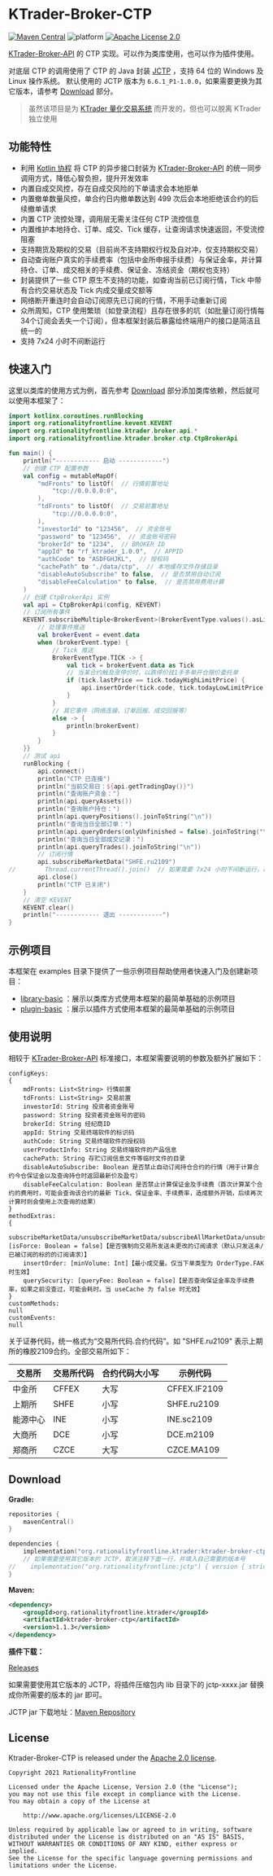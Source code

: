 # KTrader-Broker-CTP
[![Maven Central](https://img.shields.io/maven-central/v/org.rationalityfrontline.ktrader/ktrader-broker-ctp.svg?label=Maven%20Central)](https://search.maven.org/search?q=g:%22org.rationalityfrontline.ktrader%22%20AND%20a:%22ktrader-broker-ctp%22)
![platform](https://img.shields.io/badge/platform-windows%7Clinux-green)
[![Apache License 2.0](https://img.shields.io/github/license/ktrader-tech/ktrader-broker-ctp)](https://github.com/ktrader-tech/ktrader-broker-ctp/blob/master/LICENSE)

[KTrader-Broker-API](https://github.com/ktrader-tech/ktrader-broker-api) 的 CTP 实现。可以作为类库使用，也可以作为插件使用。

对底层 CTP 的调用使用了 CTP 的 Java 封装 [JCTP](https://github.com/RationalityFrontline/jctp) ，支持 64 位的 Windows 及 Linux 操作系统。
默认使用的 JCTP 版本为 `6.6.1_P1-1.0.0`，如果需要更换为其它版本，请参考 [Download](#download) 部分。
> 虽然该项目是为 [KTrader 量化交易系统](https://github.com/ktrader-tech/ktrader) 而开发的，但也可以脱离 KTrader 独立使用

## 功能特性
* 利用 [Kotlin 协程](https://github.com/Kotlin/kotlinx.coroutines) 将 CTP 的异步接口封装为 [KTrader-Broker-API](https://github.com/ktrader-tech/ktrader-broker-api) 的统一同步调用方式，降低心智负担，提升开发效率
* 内置自成交风控，存在自成交风险的下单请求会本地拒单
* 内置撤单数量风控，单合约日内撤单数达到 499 次后会本地拒绝该合约的后续撤单请求
* 内置 CTP 流控处理，调用层无需关注任何 CTP 流控信息
* 内置维护本地持仓、订单、成交、Tick 缓存，让查询请求快速返回，不受流控阻塞
* 支持期货及期权的交易（目前尚不支持期权行权及自对冲，仅支持期权交易）
* 自动查询账户真实的手续费率（包括中金所申报手续费）与保证金率，并计算持仓、订单、成交相关的手续费、保证金、冻结资金（期权也支持）
* 封装提供了一些 CTP 原生不支持的功能，如查询当前已订阅行情，Tick 中带有合约交易状态及 Tick 内成交量成交额等
* 网络断开重连时会自动订阅原先已订阅的行情，不用手动重新订阅
* 众所周知，CTP 使用繁琐（如登录流程）且存在很多的坑（如批量订阅行情每34个订阅会丢失一个订阅），但本框架封装后暴露给终端用户的接口是简洁且统一的
* 支持 7x24 小时不间断运行

## 快速入门
这里以类库的使用方式为例，首先参考 [Download](#download) 部分添加类库依赖，然后就可以使用本框架了：
```kotlin
import kotlinx.coroutines.runBlocking
import org.rationalityfrontline.kevent.KEVENT
import org.rationalityfrontline.ktrader.broker.api.*
import org.rationalityfrontline.ktrader.broker.ctp.CtpBrokerApi

fun main() {
    println("------------ 启动 ------------")
    // 创建 CTP 配置参数
    val config = mutableMapOf(
        "mdFronts" to listOf(  // 行情前置地址
            "tcp://0.0.0.0:0",
        ),
        "tdFronts" to listOf(  // 交易前置地址
            "tcp://0.0.0.0:0",
        ),
        "investorId" to "123456",  // 资金账号
        "password" to "123456",  // 资金账号密码
        "brokerId" to "1234",  // BROKER ID
        "appId" to "rf_ktrader_1.0.0",  // APPID
        "authCode" to "ASDFGHJKL",  // 授权码
        "cachePath" to "./data/ctp",  // 本地缓存文件存储目录
        "disableAutoSubscribe" to false,  // 是否禁用自动订阅
        "disableFeeCalculation" to false,  // 是否禁用费用计算
    )
    // 创建 CtpBrokerApi 实例
    val api = CtpBrokerApi(config, KEVENT)
    // 订阅所有事件
    KEVENT.subscribeMultiple<BrokerEvent>(BrokerEventType.values().asList()) { event -> runBlocking {
        // 处理事件推送
        val brokerEvent = event.data
        when (brokerEvent.type) {
            // Tick 推送
            BrokerEventType.TICK -> {
                val tick = brokerEvent.data as Tick
                // 当某合约触及涨停价时，以跌停价挂1手多单开仓限价委托单
                if (tick.lastPrice == tick.todayHighLimitPrice) {
                    api.insertOrder(tick.code, tick.todayLowLimitPrice, 1, Direction.LONG, OrderOffset.OPEN, OrderType.LIMIT)
                }
            }
            // 其它事件（网络连接、订单回报、成交回报等）
            else -> {
                println(brokerEvent)
            }
        }
    }}
    // 测试 api
    runBlocking {
        api.connect()
        println("CTP 已连接")
        println("当前交易日：${api.getTradingDay()}")
        println("查询账户资金：")
        println(api.queryAssets())
        println("查询账户持仓：")
        println(api.queryPositions().joinToString("\n"))
        println("查询当日全部订单：")
        println(api.queryOrders(onlyUnfinished = false).joinToString("\n"))
        println("查询当日全部成交记录：")
        println(api.queryTrades().joinToString("\n"))
        // 订阅行情
        api.subscribeMarketData("SHFE.ru2109")
//        Thread.currentThread().join()  // 如果需要 7x24 小时不间断运行，取消注释此行。（如需主动退出运行请使用 System.exit(0) 或 exitProcess(0)）
        api.close()
        println("CTP 已关闭")
    }
    // 清空 KEVENT
    KEVENT.clear()
    println("------------ 退出 ------------")
}
```

## 示例项目
本框架在 examples 目录下提供了一些示例项目帮助使用者快速入门及创建新项目：
* [library-basic](https://github.com/ktrader-tech/ktrader-broker-ctp/tree/master/examples/library-basic) ：展示以类库方式使用本框架的最简单基础的示例项目
* [plugin-basic](https://github.com/ktrader-tech/ktrader-broker-ctp/tree/master/examples/plugin-basic) ：展示以插件方式使用本框架的最简单基础的示例项目

## 使用说明
相较于 [KTrader-Broker-API](https://github.com/ktrader-tech/ktrader-broker-api) 标准接口，本框架需要说明的参数及额外扩展如下：
```text
configKeys:
{
    mdFronts: List<String> 行情前置
    tdFronts: List<String> 交易前置
    investorId: String 投资者资金账号
    password: String 投资者资金账号的密码
    brokerId: String 经纪商ID
    appId: String 交易终端软件的标识码
    authCode: String 交易终端软件的授权码
    userProductInfo: String 交易终端软件的产品信息
    cachePath: String 存贮订阅信息文件等临时文件的目录
    disableAutoSubscribe: Boolean 是否禁止自动订阅持仓合约的行情（用于计算合约今仓保证金以及查询持仓时返回最新价及盈亏）
    disableFeeCalculation: Boolean 是否禁止计算保证金及手续费（首次计算某个合约的费用时，可能会查询该合约的最新 Tick、保证金率、手续费率，造成额外开销，后续再次计算时则会使用上次查询的结果）
}
methodExtras:
{
    subscribeMarketData/unsubscribeMarketData/subscribeAllMarketData/unsubscribeAllMarketData: [isForce: Boolean = false]【是否强制向交易所发送未更改的订阅请求（默认只发送未/已被订阅的标的的订阅请求）】
    insertOrder: [minVolume: Int]【最小成交量。仅当下单类型为 OrderType.FAK 时生效】
    querySecurity: [queryFee: Boolean = false]【是否查询保证金率及手续费率，如果之前没查过，可能会耗时。当 useCache 为 false 时无效】
}
customMethods:
null
customEvents:
null
```

关于证券代码，统一格式为“交易所代码.合约代码”。如 "SHFE.ru2109" 表示上期所的橡胶2109合约。全部交易所如下：

| 交易所  | 交易所代码 | 合约代码大小写 | 示例代码         |
|------|-------|---------|--------------|
| 中金所  | CFFEX | 大写      | CFFEX.IF2109 |
| 上期所  | SHFE  | 小写      | SHFE.ru2109  |
| 能源中心 | INE   | 小写      | INE.sc2109   |
| 大商所  | DCE   | 小写      | DCE.m2109    |
| 郑商所  | CZCE  | 大写      | CZCE.MA109   |

## Download

**Gradle:**

```kotlin
repositories {
    mavenCentral()
}

dependencies {
    implementation("org.rationalityfrontline.ktrader:ktrader-broker-ctp:1.1.3")
    // 如果需要使用其它版本的 JCTP，取消注释下面一行，并填入自己需要的版本号
//    implementation("org.rationalityfrontline:jctp") { version { strictly("6.6.1_P1_CP-1.0.0") } }
}
```

**Maven:**

```xml
<dependency>
    <groupId>org.rationalityfrontline.ktrader</groupId>
    <artifactId>ktrader-broker-ctp</artifactId>
    <version>1.1.3</version>
</dependency>
```

**插件下载：**

[Releases](https://github.com/ktrader-tech/ktrader-broker-ctp/releases)

如果需要使用其它版本的 JCTP，将插件压缩包内 lib 目录下的 jctp-xxxx.jar 替换成你所需要的版本的 jar 即可。

JCTP jar 下载地址：[Maven Repository](https://repo1.maven.org/maven2/org/rationalityfrontline/jctp/)

## License

Ktrader-Broker-CTP is released under the [Apache 2.0 license](https://github.com/ktrader-tech/ktrader-broker-ctp/blob/master/LICENSE).

```
Copyright 2021 RationalityFrontline

Licensed under the Apache License, Version 2.0 (the "License");
you may not use this file except in compliance with the License.
You may obtain a copy of the License at

    http://www.apache.org/licenses/LICENSE-2.0

Unless required by applicable law or agreed to in writing, software
distributed under the License is distributed on an "AS IS" BASIS,
WITHOUT WARRANTIES OR CONDITIONS OF ANY KIND, either express or implied.
See the License for the specific language governing permissions and
limitations under the License.
```